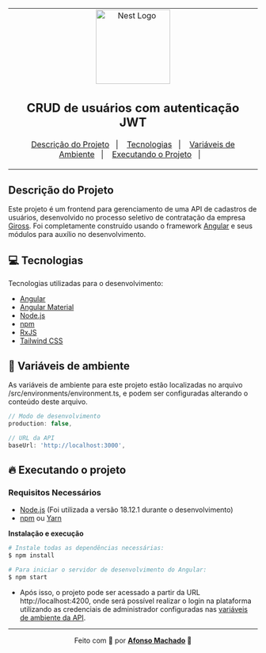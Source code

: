 <table align="center"><tr><td align="center" width="9999">
<a href="https://giross.com.br/" target="blank"><img src="https://giross.com.br/assets/images/logo2.png" width="150" alt="Nest Logo" /></a>

<h2>CRUD de usuários com autenticação JWT</h2>

<p align="center">
  <a href="#descrição-do-projeto">Descrição do Projeto</a>&nbsp;&nbsp;&nbsp;|&nbsp;&nbsp;&nbsp;
  <a href="#computer-tecnologias">Tecnologias</a>&nbsp;&nbsp;&nbsp;|&nbsp;&nbsp;&nbsp;
    <a href="#bookmark-variáveis-de-ambiente">Variáveis de Ambiente</a>&nbsp;&nbsp;&nbsp;|&nbsp;&nbsp;&nbsp;
  <a href="#fire-executando-o-projeto">Executando o Projeto</a>&nbsp;&nbsp;&nbsp;|&nbsp;&nbsp;&nbsp;
</p>

</td></tr>
</table>

## Descrição do Projeto

Este projeto é um frontend para gerenciamento de uma API de cadastros de usuários, desenvolvido no processo seletivo de contratação da empresa [Giross](https://giross.com.br/). Foi completamente construído usando o framework [Angular](https://angular.io/) e seus módulos para auxílio no desenvolvimento.

## :computer: Tecnologias

Tecnologias utilizadas para o desenvolvimento:

- [Angular](https://angular.io)
- [Angular Material](https://material.angular.io/)
- [Node.js](https://nodejs.org/en/)
- [npm](https://www.npmjs.com/)
- [RxJS](https://rxjs.dev/)
- [Tailwind CSS](https://tailwindcss.com/)

## :bookmark: Variáveis de ambiente 

As variáveis de ambiente para este projeto estão localizadas no arquivo /src/environments/environment.ts, e podem ser configuradas alterando o conteúdo deste arquivo.


```javascript
// Modo de desenvolvimento
production: false,

// URL da API
baseUrl: 'http://localhost:3000',
```

## :fire: Executando o projeto

### Requisitos Necessários

- [Node.js](https://nodejs.org/en/) (Foi utilizada a versão 18.12.1 durante o desenvolvimento)
- [npm](https://www.npmjs.com/) ou [Yarn](https://classic.yarnpkg.com/)

**Instalação e execução**

```bash
# Instale todas as dependências necessárias:
$ npm install

# Para iniciar o servidor de desenvolvimento do Angular:
$ npm start
```

- Após isso, o projeto pode ser acessado a partir da URL http://localhost:4200, onde será possível realizar o login na plataforma utilizando as credenciais de administrador configuradas nas [variáveis de ambiente da API](https://github.com/AfonsoMachado/giross-crud-challenge/tree/master/giross-crud-server#bookmark-vari%C3%A1veis-de-ambiente).

---

<p align="center">Feito com 💜 por <strong><a href="https://www.linkedin.com/in/AfonsoMachado/">Afonso Machado</a> 🥰 </strong> </p>
